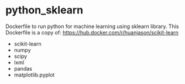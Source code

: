 # python_sklearn
Dockerfile to run python for machine learning using sklearn library. 
This Dockerfile is a copy of: https://hub.docker.com/r/huanjason/scikit-learn

- scikit-learn
- numpy
- scipy
- lxml
- pandas
- matplotlib.pyplot
